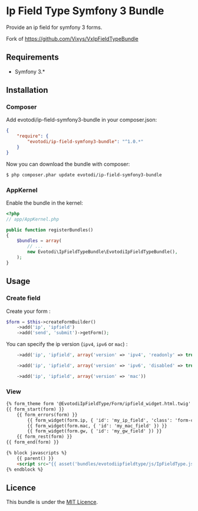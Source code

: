 Ip Field Type Symfony 3 Bundle 
===================

Provide an ip field for symfony 3 forms.

Fork of https://github.com/Vixys/VxIpFieldTypeBundle

Requirements
------------

* Symfony 3.*

## Installation

### Composer

Add evotodi/ip-field-symfony3-bundle in your composer.json:

``` json
{
    "require": {
        "evotodi/ip-field-symfony3-bundle": "^1.0.*"
    }
}
```

Now you can download the bundle with composer:

``` bash
$ php composer.phar update evotodi/ip-field-symfony3-bundle
```

### AppKernel

Enable the bundle in the kernel:

``` php
<?php
// app/AppKernel.php

public function registerBundles()
{
    $bundles = array(
        // ...
        new Evotodi\IpFieldTypeBundle\EvotodiIpFieldTypeBundle(),
    );
}
```

## Usage

### Create field

Create your form :

``` php
$form = $this->createFormBuilder()
	->add('ip', 'ipfield')
	->add('send', 'submit')->getForm();
```

You can specify the ip version (`ipv4`, `ipv6` or `mac`) :
``` php
	->add('ip', 'ipfield', array('version' => 'ipv4', 'readonly' => true))
```

``` php
	->add('ip', 'ipfield', array('version' => 'ipv6', 'disabled' => true))
```

``` php
	->add('ip', 'ipfield', array('version' => 'mac'))
```

### View

``` html
{% form_theme form '@EvotodiIpFieldType/Form/ipfield_widget.html.twig' %}
{{ form_start(form) }}
    {{ form_errors(form) }}
		{{ form_widget(form.ip, { 'id': 'my_ip_field', 'class': 'form-control' }) }}
		{{ form_widget(form.mac, { 'id': 'my_mac_field' }) }}
		{{ form_widget(form.gw, { 'id': 'my_gw_field' }) }}
	{{ form_rest(form) }}
{{ form_end(form) }}

{% block javascripts %}
    {{ parent() }}
    <script src="{{ asset('bundles/evotodiipfieldtype/js/IpFieldType.js') }}"></script>
{% endblock %}
```

Licence
-------

This bundle is under the [MIT Licence](http://opensource.org/licenses/MIT).
